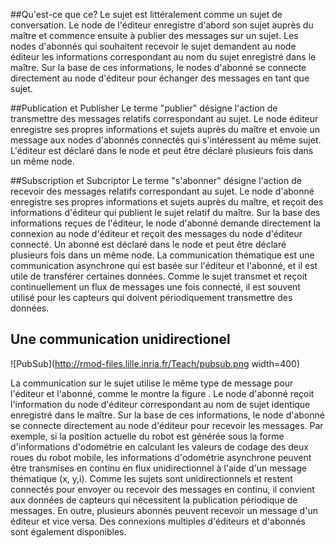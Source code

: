 ##Qu'est-ce que ce?
Le sujet est littéralement comme un sujet de conversation. Le node de l'éditeur enregistre d'abord son sujet auprès du maître et commence ensuite à publier des messages sur un sujet. Les nodes d'abonnés qui souhaitent recevoir le sujet demandent au node éditeur les informations correspondant au nom du sujet enregistré dans le maître. Sur la base de ces informations, le nodes d'abonné se connecte directement au node d'éditeur pour échanger des messages en tant que sujet.


##Publication et Publisher
Le terme "publier" désigne l'action de transmettre des messages relatifs correspondant au sujet. Le node éditeur enregistre ses propres informations et sujets auprès du maître et envoie un message aux nodes d'abonnés connectés qui s'intéressent au même sujet. L'éditeur est déclaré dans le node et peut être déclaré plusieurs fois dans un même node.


##Subscription et Subcriptor
Le terme "s'abonner" désigne l'action de recevoir des messages relatifs correspondant au sujet. Le node d'abonné enregistre ses propres informations et sujets auprès du maître, et reçoit des informations d'éditeur qui publient le sujet relatif du maître. Sur la base des informations reçues de l'éditeur, le node d'abonné demande directement la connexion au node d'éditeur et reçoit des messages du node d'éditeur connecté. Un abonné est déclaré dans le node et peut être déclaré plusieurs fois dans un même node.
La communication thématique est une communication asynchrone qui est basée sur l'éditeur et l'abonné, et il est utile de transférer certaines données. Comme le sujet transmet et reçoit continuellement un flux de messages une fois connecté, il est souvent utilisé pour les capteurs qui doivent périodiquement transmettre des données. 


## Une communication unidirectionel

![PubSub](http://rmod-files.lille.inria.fr/Teach/pubsub.png width=400)

La communication sur le sujet utilise le même type de message pour l'éditeur et l'abonné, comme le montre la figure . Le node d'abonné reçoit l'information du node d'éditeur correspondant au nom de sujet identique enregistré dans le maître. Sur la base de ces informations, le node d'abonné se connecte directement au node d'éditeur pour recevoir les messages. Par exemple, si la position actuelle du robot est générée sous la forme d'informations d'odométrie en calculant les valeurs de codage des deux roues du robot mobile, les informations d'odométrie asynchrone peuvent être transmises en continu en flux unidirectionnel à l'aide d'un message thématique (x, y,i). Comme les sujets sont unidirectionnels et restent connectés pour envoyer ou recevoir des messages en continu, il convient aux données de capteurs qui nécessitent la publication périodique de messages. En outre, plusieurs abonnés peuvent recevoir un message d'un éditeur et vice versa. Des connexions multiples d'éditeurs et d'abonnés sont également disponibles.



